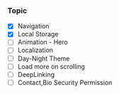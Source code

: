 ### Topic

- [x] Navigation
- [x] Local Storage
- [ ] Animation - Hero
- [ ] Localization
- [ ] Day-Night Theme
- [ ] Load more on scrolling
- [ ] DeepLinking
- [ ] Contact,Bio Security Permission
